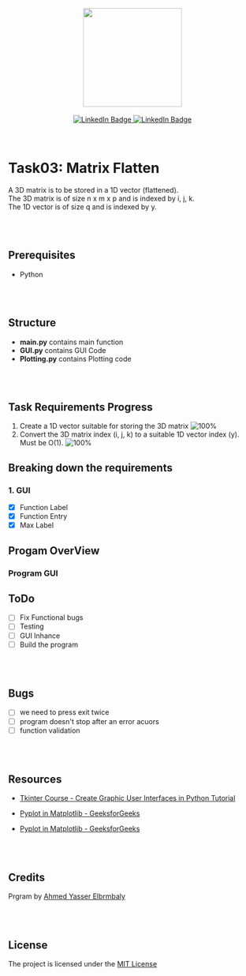 <div id="header" align="center">
  <img src="https://i.stack.imgur.com/70IaS.gif" width="200"/>
</div>

<br>
<div id="badges" align="center">
 <a href="#">
    <img src="https://img.shields.io/badge/python-version?style=for-the-badge&logo=python&logoColor=white" alt="LinkedIn Badge"/>
  </a>
  <a href="https://www.linkedin.com/in/ahmed-yasser-elbrmbaly/">
    <img src="https://img.shields.io/badge/LinkedIn-blue?style=for-the-badge&logo=linkedin&logoColor=white" alt="LinkedIn Badge"/>
  </a>
  
</div>
<br><br>

# Task03: Matrix Flatten

A 3D matrix is to be stored in a 1D vector (flattened). \
The 3D matrix is of size n x m x p and is indexed by i, j, k. \
The 1D vector is of size q and is indexed by y.

<br><br>

## Prerequisites

* Python

<br><br>

## Structure

* **main.py** contains main function
* **GUI.py** contains GUI Code
* **Plotting.py** contains Plotting code

<br><br>

## Task Requirements Progress

1. Create a 1D vector suitable for storing the 3D matrix
![100%](https://progress-bar.dev/100/)
2. Convert the 3D matrix index (i, j, k) to a suitable 1D vector index (y). Must be O(1).
![100%](https://progress-bar.dev/100/)

## Breaking down the requirements

### 1. GUI

* [x] Function Label
* [x] Function Entry
* [x] Max Label

## Progam OverView

### Program GUI

## ToDo

* [ ] Fix Functional bugs
* [ ] Testing
* [ ] GUI Inhance
* [ ] Build the program

<br><br>

## Bugs

* [ ] we need to press exit twice
* [ ] program doesn't stop after an error acuors
* [ ] function validation

<br><br>

## Resources

* [Tkinter Course - Create Graphic User Interfaces in Python Tutorial](https://youtu.be/YXPyB4XeYLA)

* [Pyplot in Matplotlib - GeeksforGeeks](https://www.geeksforgeeks.org/plot-mathematical-expressions-in-python-using-matplotlib/)

* [Pyplot in Matplotlib - GeeksforGeeks](https://www.geeksforgeeks.org/matplotlib-tutorial/#:~:text=the%20next%20section.-,Pyplot,plotting%20area%20in%20a%20figure.)

<br><br>

## Credits

Prgram by [Ahmed Yasser Elbrmbaly](https://www.linkedin.com/in/ahmed-yasser-elbrmbaly/)

<br><br>

## License

The project is licensed under the [MIT License](https://en.wikipedia.org/wiki/MIT_License)
